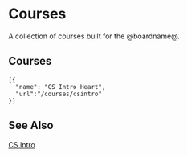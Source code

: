 # Courses

A collection of courses built for the @boardname@.

## Courses


```codecard
[{
  "name": "CS Intro Heart",
  "url":"/courses/csintro"
}]
```

## See Also

[CS Intro](/courses/csintro)
